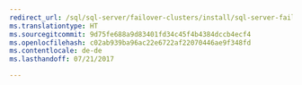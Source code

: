 ```yaml
--- 
redirect_url: /sql/sql-server/failover-clusters/install/sql-server-failover-cluster-installation
ms.translationtype: HT
ms.sourcegitcommit: 9d75fe688a9d83401fd34c45f4b4384dccb4ecf4
ms.openlocfilehash: c02ab939ba96ac22e6722af22070446ae9f348fd
ms.contentlocale: de-de
ms.lasthandoff: 07/21/2017

--- 
```


